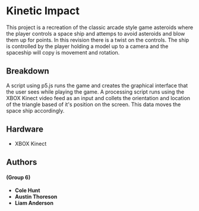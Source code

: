 # Kinetic Impact

This project is a recreation of the classic arcade style game asteroids where the player controls a space ship and attemps to avoid asteroids and blow them up for points. In this revision there is a twist on the controls. The ship is controlled by the player holding a model up to a camera and the spaceship will copy is movement and rotation.

## Breakdown
A script using p5.js runs the game and creates the graphical interface that the user sees while playing the game. A processing script runs using the XBOX Kinect video feed as an input and collets the orientation and location of the triangle based of it's position on the screen. This data moves the space ship accordingly.

## Hardware
- XBOX Kinect

## Authors
#### (Group 6)
- **Cole Hunt**
- **Austin Thoreson**
- **Liam Anderson**
